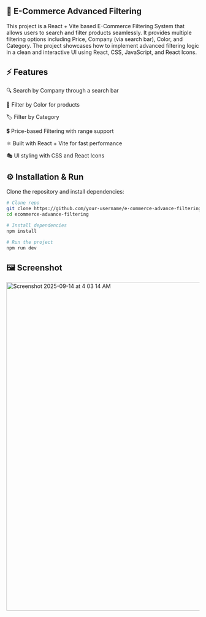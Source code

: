 ## 🛒 E-Commerce Advanced Filtering

This project is a React + Vite based E-Commerce Filtering System that allows users to search and filter products seamlessly. It provides multiple filtering options including Price, Company (via search bar), Color, and Category. The project showcases how to implement advanced filtering logic in a clean and interactive UI using React, CSS, JavaScript, and React Icons.

## ⚡ Features

🔍 Search by Company through a search bar

🎨 Filter by Color for products

🏷️ Filter by Category

💲 Price-based Filtering with range support

⚛️ Built with React + Vite for fast performance

🎭 UI styling with CSS and React Icons


## ⚙️ Installation & Run

Clone the repository and install dependencies:

```bash
# Clone repo
git clone https://github.com/your-username/e-commerce-advance-filtering.git  
cd ecommerce-advance-filtering  

# Install dependencies
npm install  

# Run the project
npm run dev  
```

## 🖼️ Screenshot
<img width="1440" height="858" alt="Screenshot 2025-09-14 at 4 03 14 AM" src="https://github.com/user-attachments/assets/ee836bcc-a288-49b2-8b89-5953d0691be7" />


